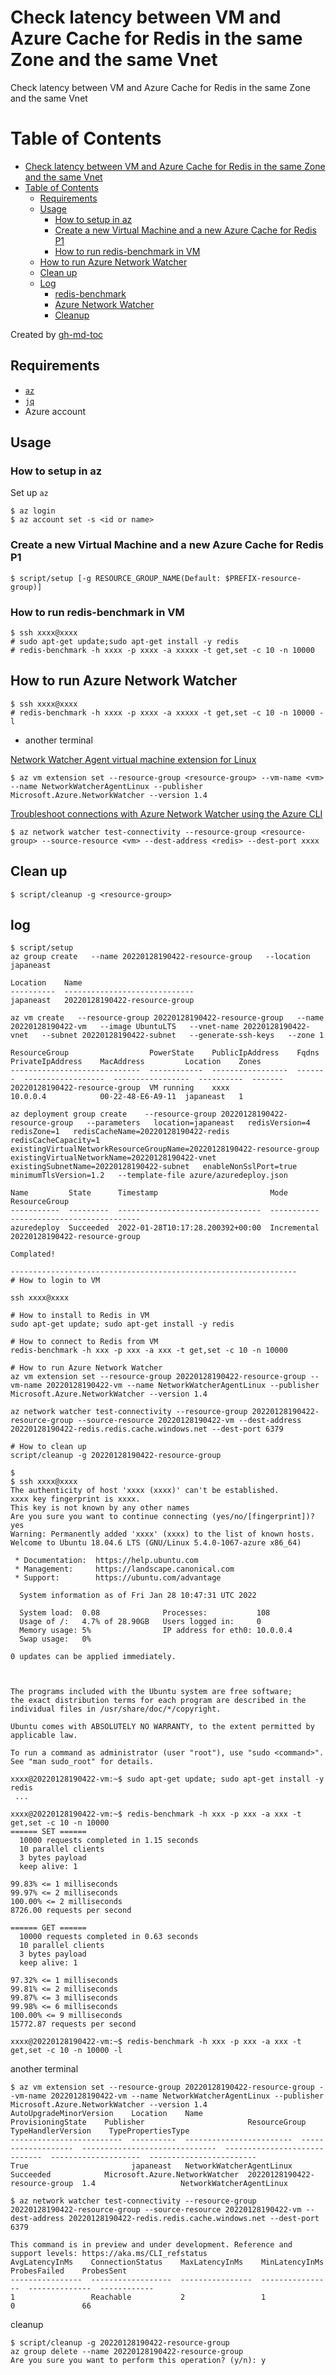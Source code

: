# Check latency between VM and Azure Cache for Redis in the same Zone and the same Vnet
Check latency between VM and Azure Cache for Redis in the same Zone and the same Vnet

Table of Contents
=================

- [Check latency between VM and Azure Cache for Redis in the same Zone and the same Vnet](#check-latency-between-vm-and-azure-cache-for-redis-in-the-same-zone-and-the-same-vnet)
- [Table of Contents](#table-of-contents)
  - [Requirements](#requirements)
  - [Usage](#usage)
    - [How to setup in az](#how-to-setup-in-az)
    - [Create a new Virtual Machine and a new Azure Cache for Redis P1](#create-a-new-virtual-machine-and-a-new-azure-cache-for-redis-p1)
    - [How to run redis-benchmark in VM](#how-to-run-redis-benchmark-in-vm)
  - [How to run Azure Network Watcher](#how-to-run-azure-network-watcher)
  - [Clean up](#clean-up)
  - [Log](#log)
    - [redis-benchmark](#redis-benchmark)
    - [Azure Network Watcher](#azure-network-watcher)
    - [Cleanup](#cleanup)

Created by [gh-md-toc](https://github.com/ekalinin/github-markdown-toc.go)

## Requirements

- [`az`](https://docs.microsoft.com/en-us/cli/azure/install-azure-cli)
- [`jq`](https://stedolan.github.io/jq/)
- Azure account

## Usage

### How to setup in az

Set up `az`

```console
$ az login
$ az account set -s <id or name>
```

### Create a new Virtual Machine and a new Azure Cache for Redis P1

```console
$ script/setup [-g RESOURCE_GROUP_NAME(Default: $PREFIX-resource-group)]
```

### How to run redis-benchmark in VM

```console
$ ssh xxxx@xxxx
# sudo apt-get update;sudo apt-get install -y redis
# redis-benchmark -h xxxx -p xxxx -a xxxxx -t get,set -c 10 -n 10000
```

## How to run Azure Network Watcher

```console
$ ssh xxxx@xxxx
# redis-benchmark -h xxxx -p xxxx -a xxxxx -t get,set -c 10 -n 10000 -l
```

- another terminal

[Network Watcher Agent virtual machine extension for Linux](https://docs.microsoft.com/en-us/azure/virtual-machines/extensions/network-watcher-linux)

```console
$ az vm extension set --resource-group <resource-group> --vm-name <vm> --name NetworkWatcherAgentLinux --publisher Microsoft.Azure.NetworkWatcher --version 1.4
```

[Troubleshoot connections with Azure Network Watcher using the Azure CLI](https://docs.microsoft.com/en-us/azure/network-watcher/network-watcher-connectivity-cli)

```console
$ az network watcher test-connectivity --resource-group <resource-group> --source-resource <vm> --dest-address <redis> --dest-port xxxx
```

## Clean up

```console
$ script/cleanup -g <resource-group>
```

## log

```log
$ script/setup
az group create   --name 20220128190422-resource-group   --location japaneast

Location    Name
----------  -----------------------------
japaneast   20220128190422-resource-group

az vm create   --resource-group 20220128190422-resource-group   --name 20220128190422-vm   --image UbuntuLTS   --vnet-name 20220128190422-vnet   --subnet 20220128190422-subnet   --generate-ssh-keys   --zone 1

ResourceGroup                  PowerState    PublicIpAddress    Fqdns    PrivateIpAddress    MacAddress         Location    Zones
-----------------------------  ------------  -----------------  -------  ------------------  -----------------  ----------  -------
20220128190422-resource-group  VM running    xxxx               10.0.0.4            00-22-48-E6-A9-11  japaneast   1

az deployment group create    --resource-group 20220128190422-resource-group   --parameters   location=japaneast   redisVersion=4   redisZone=1   redisCacheName=20220128190422-redis   redisCacheCapacity=1   existingVirtualNetworkResourceGroupName=20220128190422-resource-group   existingVirtualNetworkName=20220128190422-vnet   existingSubnetName=20220128190422-subnet   enableNonSslPort=true   minimumTlsVersion=1.2   --template-file azure/azuredeploy.json

Name         State      Timestamp                         Mode         ResourceGroup
-----------  ---------  --------------------------------  -----------  -----------------------------
azuredeploy  Succeeded  2022-01-28T10:17:28.200392+00:00  Incremental  20220128190422-resource-group

Complated!

----------------------------------------------------------------
# How to login to VM

ssh xxxx@xxxx

# How to install to Redis in VM
sudo apt-get update; sudo apt-get install -y redis

# How to connect to Redis from VM
redis-benchmark -h xxx -p xxx -a xxx -t get,set -c 10 -n 10000

# How to run Azure Network Watcher
az vm extension set --resource-group 20220128190422-resource-group --vm-name 20220128190422-vm --name NetworkWatcherAgentLinux --publisher Microsoft.Azure.NetworkWatcher --version 1.4

az network watcher test-connectivity --resource-group 20220128190422-resource-group --source-resource 20220128190422-vm --dest-address 20220128190422-redis.redis.cache.windows.net --dest-port 6379

# How to clean up
script/cleanup -g 20220128190422-resource-group

$
$ ssh xxxx@xxxx
The authenticity of host 'xxxx (xxxx)' can't be established.
xxxx key fingerprint is xxxx.
This key is not known by any other names
Are you sure you want to continue connecting (yes/no/[fingerprint])? yes
Warning: Permanently added 'xxxx' (xxxx) to the list of known hosts.
Welcome to Ubuntu 18.04.6 LTS (GNU/Linux 5.4.0-1067-azure x86_64)

 * Documentation:  https://help.ubuntu.com
 * Management:     https://landscape.canonical.com
 * Support:        https://ubuntu.com/advantage

  System information as of Fri Jan 28 10:47:31 UTC 2022

  System load:  0.08              Processes:           108
  Usage of /:   4.7% of 28.90GB   Users logged in:     0
  Memory usage: 5%                IP address for eth0: 10.0.0.4
  Swap usage:   0%

0 updates can be applied immediately.



The programs included with the Ubuntu system are free software;
the exact distribution terms for each program are described in the
individual files in /usr/share/doc/*/copyright.

Ubuntu comes with ABSOLUTELY NO WARRANTY, to the extent permitted by
applicable law.

To run a command as administrator (user "root"), use "sudo <command>".
See "man sudo_root" for details.

xxxx@20220128190422-vm:~$ sudo apt-get update; sudo apt-get install -y redis
 ...

xxxx@20220128190422-vm:~$ redis-benchmark -h xxx -p xxx -a xxx -t get,set -c 10 -n 10000
====== SET ======
  10000 requests completed in 1.15 seconds
  10 parallel clients
  3 bytes payload
  keep alive: 1

99.83% <= 1 milliseconds
99.97% <= 2 milliseconds
100.00% <= 2 milliseconds
8726.00 requests per second

====== GET ======
  10000 requests completed in 0.63 seconds
  10 parallel clients
  3 bytes payload
  keep alive: 1

97.32% <= 1 milliseconds
99.81% <= 2 milliseconds
99.87% <= 3 milliseconds
99.98% <= 6 milliseconds
100.00% <= 9 milliseconds
15772.87 requests per second

xxxx@20220128190422-vm:~$ redis-benchmark -h xxx -p xxx -a xxx -t get,set -c 10 -n 10000 -l
```

another terminal

```console
$ az vm extension set --resource-group 20220128190422-resource-group --vm-name 20220128190422-vm --name NetworkWatcherAgentLinux --publisher Microsoft.Azure.NetworkWatcher --version 1.4
AutoUpgradeMinorVersion    Location    Name                      ProvisioningState    Publisher                       ResourceGroup                  TypeHandlerVersion    TypePropertiesType
-------------------------  ----------  ------------------------  -------------------  ------------------------------  -----------------------------  --------------------  ------------------------
True                       japaneast   NetworkWatcherAgentLinux  Succeeded            Microsoft.Azure.NetworkWatcher  20220128190422-resource-group  1.4                   NetworkWatcherAgentLinux

$ az network watcher test-connectivity --resource-group 20220128190422-resource-group --source-resource 20220128190422-vm --dest-address 20220128190422-redis.redis.cache.windows.net --dest-port 6379

This command is in preview and under development. Reference and support levels: https://aka.ms/CLI_refstatus
AvgLatencyInMs    ConnectionStatus    MaxLatencyInMs    MinLatencyInMs    ProbesFailed    ProbesSent
----------------  ------------------  ----------------  ----------------  --------------  ------------
1                 Reachable           2                 1                 0               66
```

cleanup

```console
$ script/cleanup -g 20220128190422-resource-group
az group delete --name 20220128190422-resource-group
Are you sure you want to perform this operation? (y/n): y
```
